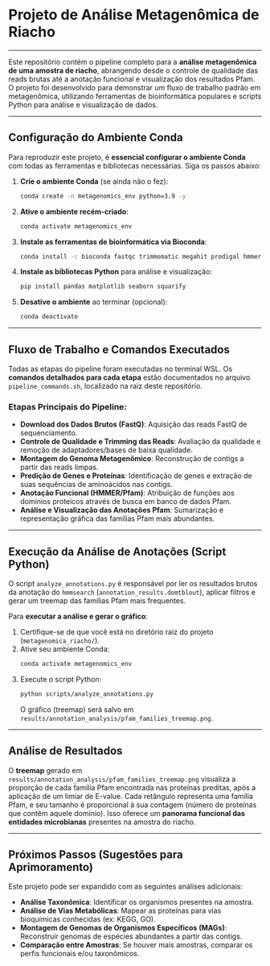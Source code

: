 # Projeto de Análise Metagenômica de Riacho

---

Este repositório contém o pipeline completo para a **análise metagenômica de uma amostra de riacho**, abrangendo desde o controle de qualidade das reads brutas até a anotação funcional e visualização dos resultados Pfam. O projeto foi desenvolvido para demonstrar um fluxo de trabalho padrão em metagenômica, utilizando ferramentas de bioinformática populares e scripts Python para análise e visualização de dados.

---

## Configuração do Ambiente Conda

Para reproduzir este projeto, é **essencial configurar o ambiente Conda** com todas as ferramentas e bibliotecas necessárias. Siga os passos abaixo:

1.  **Crie o ambiente Conda** (se ainda não o fez):
    ```bash
    conda create -n metagenomics_env python=3.9 -y
    ```

2.  **Ative o ambiente recém-criado**:
    ```bash
    conda activate metagenomics_env
    ```

3.  **Instale as ferramentas de bioinformática via Bioconda**:
    ```bash
    conda install -c bioconda fastqc trimmomatic megahit prodigal hmmer -y
    ```

4.  **Instale as bibliotecas Python** para análise e visualização:
    ```bash
    pip install pandas matplotlib seaborn squarify
    ```

5.  **Desative o ambiente** ao terminar (opcional):
    ```bash
    conda deactivate
    ```

---

## Fluxo de Trabalho e Comandos Executados

Todas as etapas do pipeline foram executadas no terminal WSL. Os **comandos detalhados para cada etapa** estão documentados no arquivo `pipeline_commands.sh`, localizado na raiz deste repositório.

### Etapas Principais do Pipeline:

* **Download dos Dados Brutos (FastQ)**: Aquisição das reads FastQ de sequenciamento.
* **Controle de Qualidade e Trimming das Reads**: Avaliação da qualidade e remoção de adaptadores/bases de baixa qualidade.
* **Montagem do Genoma Metagenômico**: Reconstrução de contigs a partir das reads limpas.
* **Predição de Genes e Proteínas**: Identificação de genes e extração de suas sequências de aminoácidos nas contigs.
* **Anotação Funcional (HMMER/Pfam)**: Atribuição de funções aos domínios proteicos através de busca em banco de dados Pfam.
* **Análise e Visualização das Anotações Pfam**: Sumarização e representação gráfica das famílias Pfam mais abundantes.

---

## Execução da Análise de Anotações (Script Python)

O script `analyze_annotations.py` é responsável por ler os resultados brutos da anotação do `hmmsearch` (`annotation_results.domtblout`), aplicar filtros e gerar um treemap das famílias Pfam mais frequentes.

Para **executar a análise e gerar o gráfico**:

1.  Certifique-se de que você está no diretório raiz do projeto (`metagenomica_riacho/`).
2.  Ative seu ambiente Conda:
    ```bash
    conda activate metagenomics_env
    ```
3.  Execute o script Python:
    ```bash
    python scripts/analyze_annotations.py
    ```
    O gráfico (treemap) será salvo em `results/annotation_analysis/pfam_families_treemap.png`.

---

## Análise de Resultados

O **treemap** gerado em `results/annotation_analysis/pfam_families_treemap.png` visualiza a proporção de cada família Pfam encontrada nas proteínas preditas, após a aplicação de um limiar de E-value. Cada retângulo representa uma família Pfam, e seu tamanho é proporcional à sua contagem (número de proteínas que contêm aquele domínio). Isso oferece um **panorama funcional das entidades microbianas** presentes na amostra do riacho.

---

## Próximos Passos (Sugestões para Aprimoramento)

Este projeto pode ser expandido com as seguintes análises adicionais:

* **Análise Taxonômica**: Identificar os organismos presentes na amostra.
* **Análise de Vias Metabólicas**: Mapear as proteínas para vias bioquímicas conhecidas (ex: KEGG, GO).
* **Montagem de Genomas de Organismos Específicos (MAGs)**: Reconstruir genomas de espécies abundantes a partir das contigs.
* **Comparação entre Amostras**: Se houver mais amostras, comparar os perfis funcionais e/ou taxonômicos.
